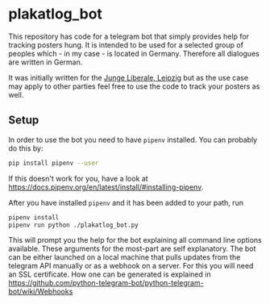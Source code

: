 # plakatlog_bot

This repository has code for a telegram bot that simply provides help for
tracking posters hung.
It is intended to be used for a selected group of peoples which - in my case -
is located in Germany. Therefore all dialogues are written in German.

It was initially written for the
[Junge Liberale, Leipzig](https://www.julis-leipzig.de/) but as the use case may
apply to other parties feel free to use the code to track your posters as well.

## Setup

In order to use the bot you need to have `pipenv` installed.
You can probably do this by:
```sh
pip install pipenv --user
```

If this doesn't work for you, have a look at
https://docs.pipenv.org/en/latest/install/#installing-pipenv.

After you have installed `pipenv` and it has been added to your path, run
```sh
pipenv install
pipenv run python ./plakatlog_bot.py
```
This will prompt you the help for the bot explaining all command line options
available.
These arguments for the most-part are self explanatory.
The bot can be either launched on a local machine that pulls updates from the
telegram API manually or as a webhook on a server.
For this you will need an SSL certificate.
How one can be generated is explained in https://github.com/python-telegram-bot/python-telegram-bot/wiki/Webhooks

